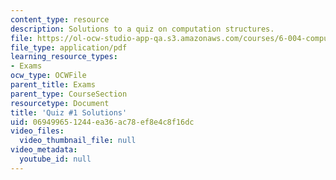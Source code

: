 ```yaml
---
content_type: resource
description: Solutions to a quiz on computation structures.
file: https://ol-ocw-studio-app-qa.s3.amazonaws.com/courses/6-004-computation-structures-spring-2009/069499651244ea36ac78ef8e4c8f16dc_MIT6_004s09_quiz01_sol.pdf
file_type: application/pdf
learning_resource_types:
- Exams
ocw_type: OCWFile
parent_title: Exams
parent_type: CourseSection
resourcetype: Document
title: 'Quiz #1 Solutions'
uid: 06949965-1244-ea36-ac78-ef8e4c8f16dc
video_files:
  video_thumbnail_file: null
video_metadata:
  youtube_id: null
---
```

